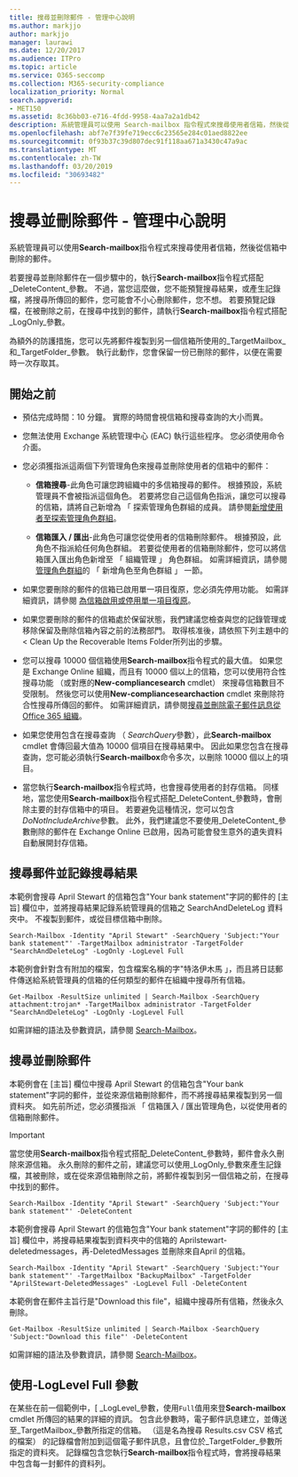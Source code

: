 ```yaml
---
title: 搜尋並刪除郵件 - 管理中心說明
ms.author: markjjo
author: markjjo
manager: laurawi
ms.date: 12/20/2017
ms.audience: ITPro
ms.topic: article
ms.service: O365-seccomp
ms.collection: M365-security-compliance
localization_priority: Normal
search.appverid:
- MET150
ms.assetid: 8c36bb03-e716-4fdd-9958-4aa7a2a1db42
description: 系統管理員可以使用 Search-mailbox 指令程式來搜尋使用者信箱，然後從信箱中刪除的郵件。
ms.openlocfilehash: abf7e7f39fe719ecc6c23565e284c01aed8822ee
ms.sourcegitcommit: 0f93b37c39d807dec91f118aa671a3430c47a9ac
ms.translationtype: MT
ms.contentlocale: zh-TW
ms.lasthandoff: 03/20/2019
ms.locfileid: "30693482"
---
```

# <a name="search-for-and-delete-messages---admin-help"></a>搜尋並刪除郵件 - 管理中心說明
  
系統管理員可以使用**Search-mailbox**指令程式來搜尋使用者信箱，然後從信箱中刪除的郵件。 
  
若要搜尋並刪除郵件在一個步驟中的，執行**Search-mailbox**指令程式搭配_DeleteContent_參數。 不過，當您這麼做，您不能預覽搜尋結果，或產生記錄檔，將搜尋所傳回的郵件，您可能會不小心刪除郵件，您不想。 若要預覽記錄檔，在被刪除之前，在搜尋中找到的郵件，請執行**Search-mailbox**指令程式搭配_LogOnly_參數。 
  
為額外的防護措施，您可以先將郵件複製到另一個信箱所使用的_TargetMailbox_和_TargetFolder_參數。 執行此動作，您會保留一份已刪除的郵件，以便在需要時一次存取其。 
  
## <a name="before-you-begin"></a>開始之前

- 預估完成時間：10 分鐘。 實際的時間會視信箱和搜尋查詢的大小而異。
    
- 您無法使用 Exchange 系統管理中心 (EAC) 執行這些程序。 您必須使用命令介面。
    
- 您必須獲指派這兩個下列管理角色來搜尋並刪除使用者的信箱中的郵件：
    
  - **信箱搜尋**-此角色可讓您跨組織中的多信箱搜尋的郵件。 根據預設，系統管理員不會被指派這個角色。 若要將您自己這個角色指派，讓您可以搜尋的信箱，請將自己新增為 「 探索管理角色群組的成員。 請參閱[新增使用者至探索管理角色群組](http://technet.microsoft.com/library/729e09d8-614b-431f-ae04-ae41fb4c628e.aspx)。
    
  - **信箱匯入 / 匯出**-此角色可讓您從使用者的信箱刪除郵件。 根據預設，此角色不指派給任何角色群組。 若要從使用者的信箱刪除郵件，您可以將信箱匯入匯出角色新增至 「 組織管理 」 角色群組。 如需詳細資訊，請參閱[管理角色群組](http://technet.microsoft.com/library/ab9b7a3b-bf67-4ba1-bde5-8e6ac174b82c.aspx)的 「 新增角色至角色群組 」 一節。 
    
- 如果您要刪除的郵件的信箱已啟用單一項目復原，您必須先停用功能。 如需詳細資訊，請參閱 [為信箱啟用或停用單一項目復原](http://technet.microsoft.com/library/2e7f1bcd-8395-45ad-86ce-22868bd46af0.aspx)。
    
- 如果您要刪除的郵件的信箱處於保留狀態，我們建議您檢查與您的記錄管理或移除保留及刪除信箱內容之前的法務部門。 取得核准後，請依照下列主題中的 < <b0>Clean Up the Recoverable Items Folder</b0>所列出的步驟。
    
- 您可以搜尋 10000 個信箱使用**Search-mailbox**指令程式的最大值。 如果您是 Exchange Online 組織，而且有 10000 個以上的信箱，您可以使用符合性搜尋功能 （或對應的**New-compliancesearch** cmdlet） 來搜尋信箱數目不受限制。 然後您可以使用**New-compliancesearchaction** cmdlet 來刪除符合性搜尋所傳回的郵件。 如需詳細資訊，請參閱[搜尋並刪除電子郵件訊息從 Office 365 組織](https://go.microsoft.com/fwlink/p/?LinkId=786856)。
    
- 如果您使用包含在搜尋查詢 （ *SearchQuery*參數），此**Search-mailbox** cmdlet 會傳回最大值為 10000 個項目在搜尋結果中。 因此如果您包含在搜尋查詢，您可能必須執行**Search-mailbox**命令多次，以刪除 10000 個以上的項目。 
    
- 當您執行**Search-mailbox**指令程式時，也會搜尋使用者的封存信箱。 同樣地，當您使用**Search-mailbox**指令程式搭配_DeleteContent_參數時，會刪除主要的封存信箱中的項目。 若要避免這種情況，您可以包含*DoNotIncludeArchive*參數。 此外，我們建議您不要使用_DeleteContent_參數刪除的郵件在 Exchange Online 已啟用，因為可能會發生意外的遺失資料自動展開封存信箱。 
    
## <a name="search-messages-and-log-the-search-results"></a>搜尋郵件並記錄搜尋結果

本範例會搜尋 April Stewart 的信箱包含"Your bank statement"字詞的郵件的 [主旨] 欄位中，並將搜尋結果記錄系統管理員的信箱之 SearchAndDeleteLog 資料夾中。 不複製到郵件，或從目標信箱中刪除。
  
```
Search-Mailbox -Identity "April Stewart" -SearchQuery 'Subject:"Your bank statement"' -TargetMailbox administrator -TargetFolder "SearchAndDeleteLog" -LogOnly -LogLevel Full
```

本範例會針對含有附加的檔案，包含檔案名稱的字"特洛伊木馬 」，而且將日誌郵件傳送給系統管理員的信箱的任何類型的郵件在組織中搜尋所有信箱。
  
```
Get-Mailbox -ResultSize unlimited | Search-Mailbox -SearchQuery attachment:trojan* -TargetMailbox administrator -TargetFolder "SearchAndDeleteLog" -LogOnly -LogLevel Full
```

如需詳細的語法及參數資訊，請參閱 [Search-Mailbox](http://technet.microsoft.com/library/9ee3b02c-d343-4816-a583-a90b1fad4b26.aspx)。
  
 
## <a name="search-and-delete-messages"></a>搜尋並刪除郵件

本範例會在 [主旨] 欄位中搜尋 April Stewart 的信箱包含"Your bank statement"字詞的郵件，並從來源信箱刪除郵件，而不將搜尋結果複製到另一個資料夾。 如先前所述，您必須獲指派 「 信箱匯入 / 匯出管理角色，以從使用者的信箱刪除郵件。
  
> [!IMPORTANT]
> 當您使用**Search-mailbox**指令程式搭配_DeleteContent_參數時，郵件會永久刪除來源信箱。 永久刪除的郵件之前，建議您可以使用_LogOnly_參數來產生記錄檔，其被刪除，或在從來源信箱刪除之前，將郵件複製到另一個信箱之前，在搜尋中找到的郵件。 
  
```
Search-Mailbox -Identity "April Stewart" -SearchQuery 'Subject:"Your bank statement"' -DeleteContent
```

本範例會搜尋 April Stewart 的信箱包含"Your bank statement"字詞的郵件的 [主旨] 欄位中，將搜尋結果複製到資料夾中的信箱的 Aprilstewart-deletedmessages，再-DeletedMessages 並刪除來自April 的信箱。
  
```
Search-Mailbox -Identity "April Stewart" -SearchQuery 'Subject:"Your bank statement"' -TargetMailbox "BackupMailbox" -TargetFolder "AprilStewart-DeletedMessages" -LogLevel Full -DeleteContent
```

本範例會在郵件主旨行是"Download this file"，組織中搜尋所有信箱，然後永久刪除。 
  
```
Get-Mailbox -ResultSize unlimited | Search-Mailbox -SearchQuery 'Subject:"Download this file"' -DeleteContent
```

如需詳細的語法及參數資訊，請參閱 [Search-Mailbox](http://technet.microsoft.com/library/9ee3b02c-d343-4816-a583-a90b1fad4b26.aspx)。

## <a name="using-the--loglevel-full-parameter"></a>使用-LogLevel Full 參數

在某些在前一個範例中，[ _LogLevel_參數，使用`Full`值用來登**Search-mailbox** cmdlet 所傳回的結果的詳細的資訊。 包含此參數時，電子郵件訊息建立，並傳送至_TargetMailbox_參數所指定的信箱。 （這是名為搜尋 Results.csv CSV 格式的檔案） 的記錄檔會附加到這個電子郵件訊息，且會位於_TargetFolder_參數所指定的資料夾。 記錄檔包含您執行**Search-mailbox**指令程式時，會將搜尋結果中包含每一封郵件的資料列。 
